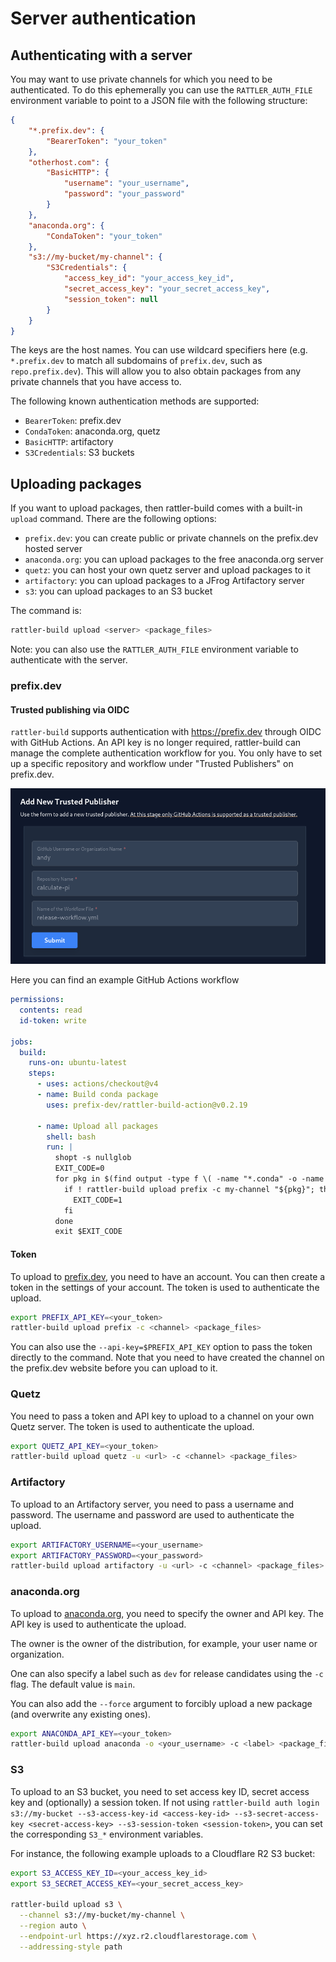 # Server authentication

## Authenticating with a server

You may want to use private channels for which you need to be authenticated. To
do this ephemerally you can use the `RATTLER_AUTH_FILE` environment variable to
point to a JSON file with the following structure:

```json
{
    "*.prefix.dev": {
        "BearerToken": "your_token"
    },
    "otherhost.com": {
        "BasicHTTP": {
            "username": "your_username",
            "password": "your_password"
        }
    },
    "anaconda.org": {
        "CondaToken": "your_token"
    },
    "s3://my-bucket/my-channel": {
        "S3Credentials": {
            "access_key_id": "your_access_key_id",
            "secret_access_key": "your_secret_access_key",
            "session_token": null
        }
    }
}
```

The keys are the host names. You can use wildcard specifiers here (e.g.
`*.prefix.dev` to match all subdomains of `prefix.dev`, such as
`repo.prefix.dev`). This will allow you to also obtain packages from any private
channels that you have access to.

The following known authentication methods are supported:

- `BearerToken`: prefix.dev
- `CondaToken`: anaconda.org, quetz
- `BasicHTTP`: artifactory
- `S3Credentials`: S3 buckets

## Uploading packages

If you want to upload packages, then rattler-build comes with a built-in
`upload` command. There are the following options:

- `prefix.dev`: you can create public or private channels on the prefix.dev
  hosted server
- `anaconda.org`: you can upload packages to the free anaconda.org server
- `quetz`: you can host your own quetz server and upload packages to it
- `artifactory`: you can upload packages to a JFrog Artifactory server
- `s3`: you can upload packages to an S3 bucket

The command is:

```bash
rattler-build upload <server> <package_files>
```

Note: you can also use the `RATTLER_AUTH_FILE` environment variable to
authenticate with the server.

### prefix.dev

#### Trusted publishing via OIDC

`rattler-build` supports authentication with <https://prefix.dev> through OIDC with GitHub Actions.
An API key is no longer required, rattler-build can manage the complete authentication workflow for you.
You only have to set up a specific repository and workflow under "Trusted Publishers" on prefix.dev.

![Trusted Publisher](assets/trusted_publisher.png)

Here you can find an example GitHub Actions workflow

```yaml title=".github/workflows/build.yml"
permissions:
  contents: read
  id-token: write

jobs:
  build:
    runs-on: ubuntu-latest
    steps:
      - uses: actions/checkout@v4
      - name: Build conda package
        uses: prefix-dev/rattler-build-action@v0.2.19

      - name: Upload all packages
        shell: bash
        run: |
          shopt -s nullglob
          EXIT_CODE=0
          for pkg in $(find output -type f \( -name "*.conda" -o -name "*.tar.bz2" \) ); do
            if ! rattler-build upload prefix -c my-channel "${pkg}"; then
              EXIT_CODE=1
            fi
          done
          exit $EXIT_CODE
```

#### Token

To upload to [prefix.dev](https://prefix.dev), you need to have an account.
You can then create a token in the settings of your account. The token is used
to authenticate the upload.

```bash
export PREFIX_API_KEY=<your_token>
rattler-build upload prefix -c <channel> <package_files>
```

You can also use the `--api-key=$PREFIX_API_KEY` option to pass the token
directly to the command. Note that you need to have created the channel on the
prefix.dev website before you can upload to it.

### Quetz

You need to pass a token and API key to upload to a channel on your own Quetz
server. The token is used to authenticate the upload.

```bash
export QUETZ_API_KEY=<your_token>
rattler-build upload quetz -u <url> -c <channel> <package_files>
```

### Artifactory

To upload to an Artifactory server, you need to pass a username and password.
The username and password are used to authenticate the upload.

```bash
export ARTIFACTORY_USERNAME=<your_username>
export ARTIFACTORY_PASSWORD=<your_password>
rattler-build upload artifactory -u <url> -c <channel> <package_files>
```

### anaconda.org

To upload to [anaconda.org](https://anaconda.org), you need to specify the owner
and API key. The API key is used to authenticate the upload.

The owner is the owner of the distribution, for example, your user name or
organization.

One can also specify a label such as `dev` for release candidates using the
`-c` flag. The default value is `main`.

You can also add the `--force` argument to forcibly upload a new package (and
overwrite any existing ones).

```bash
export ANACONDA_API_KEY=<your_token>
rattler-build upload anaconda -o <your_username> -c <label> <package_files>
```

### S3

To upload to an S3 bucket, you need to set access key ID, secret access key and (optionally) a session token.
If not using `rattler-build auth login s3://my-bucket --s3-access-key-id <access-key-id> --s3-secret-access-key <secret-access-key> --s3-session-token <session-token>`, you can set the corresponding `S3_*` environment variables.

For instance, the following example uploads to a Cloudflare R2 S3 bucket:

```bash
export S3_ACCESS_KEY_ID=<your_access_key_id>
export S3_SECRET_ACCESS_KEY=<your_secret_access_key>

rattler-build upload s3 \
  --channel s3://my-bucket/my-channel \
  --region auto \
  --endpoint-url https://xyz.r2.cloudflarestorage.com \
  --addressing-style path
```
